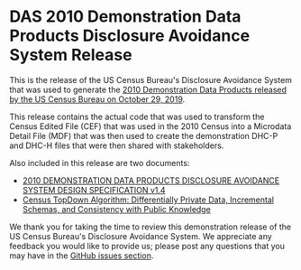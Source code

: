 # DAS 2010 Demonstration Data Products Disclosure Avoidance System Release 

This is the release of the US Census Bureau's Disclosure
Avoidance System that was used to generate the [2010 Demonstration Data Products released by the US Census Bureau on October 29, 2019](https://www.census.gov/programs-surveys/decennial-census/2020-census/planning-management/2020-census-data-products/2010-demonstration-data-products.html).

This release contains the actual code that was used to transform the 
Census Edited File (CEF) that was used in the 2010 Census into a 
Microdata Detail File (MDF) that was then used to create the
demonstration DHC-P and DHC-H files that were then shared with stakeholders.

Also included in this release are two documents:
* [2010 DEMONSTRATION DATA PRODUCTS DISCLOSURE AVOIDANCE SYSTEM
DESIGN SPECIFICATION v1.4](doc/2010-Demonstration-Data-Products-Disclosure-Avoidance-System-Design-Specification%20FINAL.pdf)
* [Census TopDown Algorithm: Differentially Private Data, Incremental Schemas, and Consistency with Public Knowledge](doc/20191020_1843_Consistency_for_Large_Scale_Differentially_Private_Histograms.pdf)

We thank you for taking the time to review this demonstration release of the US Census Bureau's Disclosure Avoidance System. We appreciate any feedback you would like to provide us; please post any questions that you may have in the [GitHub issues section](https://github.com/uscensusbureau/census2020-das-2010ddp/issues).
